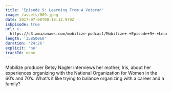 ```yaml
---
title: 'Episode 9: Learning From A Veteran'
image: /assets/009.jpeg
date: 2017-07-08T00:18:12.970Z
isEpisode: true
url: >-
  https://s3.amazonaws.com/mobilize-podcast/Mobilize+-+Episode+9+-+Learning+From+A+Veteran.mp3
length: '35850060'
duration: '24:26'
explicit: 'no'
trackId: none
---
```

Mobilize producer Betsy Nagler interviews her mother, Iris, about her experiences organizing with the National Organization for Women in the 60’s and 70’s. What’s it like trying to balance organizing with a career and a family?





